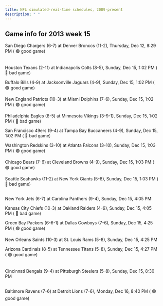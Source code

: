 ```yaml
---
title: NFL simulated-real-time schedules, 2009-present
description: " "
---
```


## Game info for 2013 week 15
San Diego Chargers (6-7) at Denver Broncos (11-2), Thursday, Dec 12, 8:29 PM (	:green_circle: good game)

<br/>Houston Texans (2-11) at Indianapolis Colts (8-5), Sunday, Dec 15, 1:02 PM (	:red_circle: bad game)

Buffalo Bills (4-9) at Jacksonville Jaguars (4-9), Sunday, Dec 15, 1:02 PM (	:green_circle: good game)

New England Patriots (10-3) at Miami Dolphins (7-6), Sunday, Dec 15, 1:02 PM (	:green_circle: good game)

Philadelphia Eagles (8-5) at Minnesota Vikings (3-9-1), Sunday, Dec 15, 1:02 PM (	:red_circle: bad game)

San Francisco 49ers (9-4) at Tampa Bay Buccaneers (4-9), Sunday, Dec 15, 1:02 PM (	:red_circle: bad game)

Washington Redskins (3-10) at Atlanta Falcons (3-10), Sunday, Dec 15, 1:03 PM (	:green_circle: good game)

Chicago Bears (7-6) at Cleveland Browns (4-9), Sunday, Dec 15, 1:03 PM (	:green_circle: good game)

Seattle Seahawks (11-2) at New York Giants (5-8), Sunday, Dec 15, 1:03 PM (	:red_circle: bad game)

<br/>New York Jets (6-7) at Carolina Panthers (9-4), Sunday, Dec 15, 4:05 PM

Kansas City Chiefs (10-3) at Oakland Raiders (4-9), Sunday, Dec 15, 4:05 PM (	:red_circle: bad game)

Green Bay Packers (6-6-1) at Dallas Cowboys (7-6), Sunday, Dec 15, 4:25 PM (	:green_circle: good game)

New Orleans Saints (10-3) at St. Louis Rams (5-8), Sunday, Dec 15, 4:25 PM

Arizona Cardinals (8-5) at Tennessee Titans (5-8), Sunday, Dec 15, 4:27 PM (	:green_circle: good game)

<br/>Cincinnati Bengals (9-4) at Pittsburgh Steelers (5-8), Sunday, Dec 15, 8:30 PM

<br/>Baltimore Ravens (7-6) at Detroit Lions (7-6), Monday, Dec 16, 8:40 PM (	:green_circle: good game)

